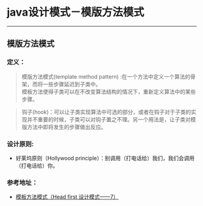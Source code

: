 # java设计模式－模版方法模式

---

## 模版方法模式

### 定义：

> 模版方法模式(template method pattern) :在一个方法中定义一个算法的骨架，而将一些步骤延迟到子类中。    
模板方法使得子类可以在不改变算法结构的情况下，重新定义算法中的某些步骤。

> 钩子(hook)：可以让子类实现算法中可选的部分，或者在钩子对于子类的实现并不重要的时候，子类可以对钩子置之不理。另一个用法是，让子类对模版方法中即将发生的步骤做出反应。

### 设计原则:

- 好莱坞原则（Hollywood principle）：别调用（打电话给）我们，我们会调用（打电话给）你。
  

### 参考地址：

- [模板方法模式（Head first 设计模式——7）](http://www.cnblogs.com/lzhp/p/3404514.html)